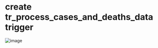 # create tr_process_cases_and_deaths_data trigger
![image](https://github.com/krsanjay11/Azure-Data-factory-covid-19-project/assets/21271522/4ee84548-fe2d-42a2-8c69-d0f4b7fc8231)
